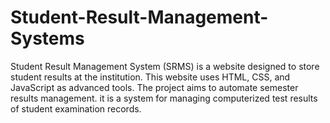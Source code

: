 # Student-Result-Management-Systems
Student Result Management System (SRMS) is a website designed to store student results at the institution. This website uses HTML, CSS, and JavaScript as advanced tools. The project aims to automate semester results management. it is a system for managing computerized test results of student examination records.
